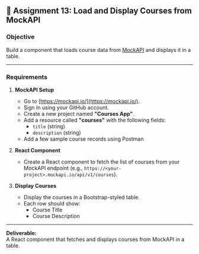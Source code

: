 ## 📝 Assignment 13: Load and Display Courses from MockAPI

### Objective

Build a component that loads course data from [MockAPI](https://mockapi.io/) and displays it in a table.

---

### Requirements

1. **MockAPI Setup**

   - Go to [https://mockapi.io/](https://mockapi.io/).
   - Sign In using your GitHub account.
   - Create a new project named **"Courses App"**.
   - Add a resource called **"courses"** with the following fields:
     - `title` (string)
     - `description` (string)
   - Add a few sample course records using Postman

2. **React Component**
   - Create a React component to fetch the list of courses from your MockAPI endpoint (e.g., `https://<your-project>.mockapi.io/api/v1/courses`).

3. **Display Courses**
   - Display the courses in a Bootstrap-styled table.
   - Each row should show:
     - Course Title
     - Course Description

---

**Deliverable:**  
A React component that fetches and displays courses from MockAPI in a table.
